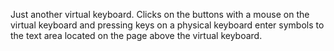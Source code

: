 Just another virtual keyboard. Clicks on the buttons with a mouse on the virtual keyboard and pressing keys on a physical keyboard enter symbols to the text area located on the page above the virtual keyboard.

